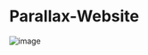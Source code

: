 # Parallax-Website 
![image](https://github.com/user-attachments/assets/77a3312c-2e5f-41de-a94f-3ce4b0785d4d)

